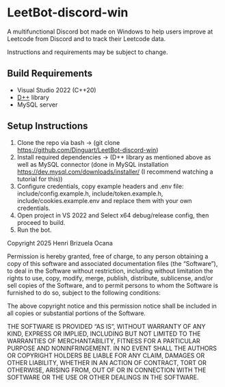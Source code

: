 # LeetBot-discord-win
A multifunctional Discord bot made on Windows to help users improve at Leetcode from Discord and to track their Leetcode data.

Instructions and requirements may be subject to change.

## Build Requirements
- Visual Studio 2022 (C++20)
- [D++](https://github.com/brainboxdotcc/DPP) library
- MySQL server

## Setup Instructions
1. Clone the repo via bash -> (git clone https://github.com/Dinguart/LeetBot-discord-win)
2. Install required dependencies -> (D++ library as mentioned above as well as MySQL connector (done in MySQL installation https://dev.mysql.com/downloads/installer/ (I recommend watching a tutorial for this))
3. Configure credentials, copy example headers and .env file: include/config.example.h, include/token.example.h, include/cookies.example.env and replace them with your own credentials.
4. Open project in VS 2022 and Select x64 debug/release config, then proceed to build.
5. Run the bot.


Copyright 2025 Henri Brizuela Ocana

Permission is hereby granted, free of charge, to any person obtaining a copy of this software and associated documentation files (the “Software”), to deal in the Software without restriction, including without limitation the rights to use, copy, modify, merge, publish, distribute, sublicense, and/or sell copies of the Software, and to permit persons to whom the Software is furnished to do so, subject to the following conditions:

The above copyright notice and this permission notice shall be included in all copies or substantial portions of the Software.

THE SOFTWARE IS PROVIDED “AS IS”, WITHOUT WARRANTY OF ANY KIND, EXPRESS OR IMPLIED, INCLUDING BUT NOT LIMITED TO THE WARRANTIES OF MERCHANTABILITY, FITNESS FOR A PARTICULAR PURPOSE AND NONINFRINGEMENT. IN NO EVENT SHALL THE AUTHORS OR COPYRIGHT HOLDERS BE LIABLE FOR ANY CLAIM, DAMAGES OR OTHER LIABILITY, WHETHER IN AN ACTION OF CONTRACT, TORT OR OTHERWISE, ARISING FROM, OUT OF OR IN CONNECTION WITH THE SOFTWARE OR THE USE OR OTHER DEALINGS IN THE SOFTWARE.
